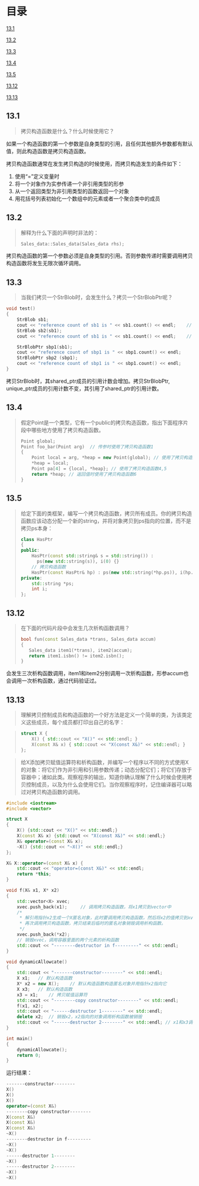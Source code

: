 # 目录

[13.1](#13.1)

[13.2](#13.2)

[13.3](#13.3)

[13.4](#13.4)

[13.5](#13.5)

[13.12](#13.12)

[13.13](#13.13)

## <span id="13.1">13.1</span>

> 拷贝构造函数是什么？什么时候使用它？

如果一个构造函数的第一个参数是自身类型的引用，且任何其他额外参数都有默认值，则此构造函数是拷贝构造函数。

拷贝构造函数通常在发生拷贝构造的时候使用，而拷贝构造发生的条件如下：

1. 使用“=”定义变量时
2. 将一个对象作为实参传递一个非引用类型的形参
3. 从一个返回类型为非引用类型的函数返回一个对象
4. 用花括号列表初始化一个数组中的元素或者一个聚合类中的成员

## <span id="13.2">13.2</span>

> 解释为什么下面的声明时非法的：
>
> ```c++
> Sales_data::Sales_data(Sales_data rhs);
> ```

拷贝构造函数的第一个参数必须是自身类型的引用。否则参数传递时需要调用拷贝构造函数将发生无限次循环调用。

## <span id="13.3">13.3</span>

> 当我们拷贝一个StrBlob时，会发生什么？拷贝一个StrBlobPtr呢？

```c++
void test()
{
    StrBlob sb1;
    cout << "reference count of sb1 is " << sb1.count() << endl;	// 1
    StrBlob sb2(sb1);
    cout << "reference count of sb1 is " << sb1.count() << endl;	// 2

    StrBlobPtr sbp1(sb1);
    cout << "reference count of sbp1 is " << sbp1.count() << endl;		// 2
    StrBlobPtr sbp2 (sbp1);
    cout << "reference count of sbp1 is " << sbp1.count() << endl;		// 2
}
```

拷贝StrBlob时，其shared_ptr成员的引用计数会增加。拷贝StrBlobPtr, unique_ptr成员的引用计数不变，其引用了shared_ptr的引用计数。

## <span id="13.4">13.4</span>

> 假定Point是一个类型，它有一个public的拷贝构造函数，指出下面程序片段中哪些地方使用了拷贝构造函数。
>
> ```c++
> Point global;
> Point foo_bar(Point arg)	// 传参时使用了拷贝构造函数1
> {
>     Point local = arg, *heap = new Point(global);	// 使用了拷贝构造函数2，3
>     *heap = local;
>     Point pa[4] = {local, *heap};	// 使用了拷贝构造函数4,5
>     return *heap;	// 返回值时使用了拷贝构造函数6
> }
> ```



## <span id="13.5">13.5</span>

> 给定下面的类框架，编写一个拷贝构造函数，拷贝所有成员。你的拷贝构造函数应该动态分配一个新的string，并将对象拷贝到ps指向的位置，而不是拷贝ps本身：
>
> ```c++
> class HasPtr
> {
> public:
>     HasPtr(const std::string& s = std::string()) :
>     	ps(new std::string(s)), i(0) {}
>     // 拷贝构造函数
>     HasPtr(const HasPtr& hp) : ps(new std::string(*hp.ps)), i(hp.i) {}
> private:
>     std::string *ps;
>     int i;
> };
> ```

## <span id="13.12">13.12</span>

>在下面的代码片段中会发生几次析构函数调用？
>
>```c++
>bool fun(const Sales_data *trans, Sales_data accum)
>{
>    Sales_data item1(*trans), item2(accum);
>    return item1.isbn() != item2.isbn();
>}
>```

会发生三次析构函数调用，item1和item2分别调用一次析构函数，形参accum也会调用一次析构函数，通过代码验证过。

## <span id="13.13">13.13</span>

> 理解拷贝控制成员和构造函数的一个好方法是定义一个简单的类，为该类定义这些成员，每个成员都打印出自己的名字：
>

> ```c++
> struct X {
>     X() { std::cout << "X()" << std::endl; }
>     X(const X& x) { std::cout << "X(const X&)" << std::endl; }
> };
> ```
>

> 给X添加拷贝赋值运算符和析构函数，并编写一个程序以不同的方式使用X的对象：将它们作为非引用和引用参数传递；动态分配它们；将它们存放于容器中；诸如此类。观察程序的输出，知道你确认理解了什么时候会使用拷贝控制成员，以及为什么会使用它们。当你观察程序时，记住编译器可以略过对拷贝构造函数的调用。
>

```c++
#include <iostream>
#include <vector>

struct X
{
    X() {std::cout << "X()" << std::endl;}
    X(const X& x) {std::cout << "X(const X&)" << std::endl;}
    X& operator=(const X& x);
    ~X() {std::cout << "~X()" << std::endl;}
};

X& X::operator=(const X& x) {
    std::cout << "operator=(const X&)" << std::endl;
    return *this;
}

void f(X& x1, X* x2)
{
    std::vector<X> xvec;
    xvec.push_back(x1);     // 调用拷贝构造函数，将x1拷贝到vector中
    /*
     * 解引用指针x2生成一个X匿名对象，此时要调用拷贝构造函数，然后将x2的值拷贝到xvec中,
     * 再次调用拷贝构造函数，拷贝结束后临时的匿名对象销毁调用析构函数。
     */
    xvec.push_back(*x2);
    // 销毁xvec，调用容器里面的两个元素的析构函数
    std::cout << "--------destructor in f---------" << std::endl;
}

void dynamicAllowcate()
{
    std::cout << "-------constructor--------" << std::endl;
    X x1;   // 默认构造函数
    X* x2 = new X();    // 默认构造函数构造匿名对象并用指针x2指向它
    X x3;   // 默认构造函数
    x3 = x1;    // 拷贝赋值运算符
    std::cout << "--------copy constructor--------" << std::endl;
    f(x1, x2);
    std::cout << "------destructor 1--------" << std::endl;
    delete x2;  // 销毁x2，x2指向的对象调用析构函数被销毁
    std::cout << "------destructor 2--------" << std::endl; // x1和x3调用析构函数
}

int main()
{
    dynamicAllowcate();
    return 0;
}
```

运行结果：

```c++
-------constructor--------
X()
X()
X()
operator=(const X&)
--------copy constructor--------
X(const X&)
X(const X&)
X(const X&)
~X()
--------destructor in f---------
~X()
~X()
------destructor 1--------
~X()
------destructor 2--------
~X()
~X()
```

